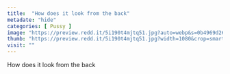 ```yaml
---
title:  "How does it look from the back"
metadate: "hide"
categories: [ Pussy ]
image: "https://preview.redd.it/5i190t4mjtq51.jpg?auto=webp&s=0b4969d2640831cde7d2ca05184f57d98a12a03f"
thumb: "https://preview.redd.it/5i190t4mjtq51.jpg?width=1080&crop=smart&auto=webp&s=218ba9c38f17fe2da0fe32166021daf421b719c6"
visit: ""
---
```

How does it look from the back
